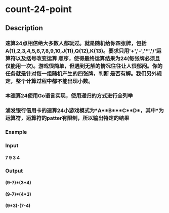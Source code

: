 # count-24-point
## Description
### 速算24点相信绝大多数人都玩过。就是随机给你四张牌，包括 A(1),2,3,4,5,6,7,8,9,10,J(11),Q(12),K(13)。要求只用'+','-','*','/'运算符以及括号改变运算 顺序，使得最终运算结果为24(每张牌必须且仅能用一次)。游戏很简单，但遇到无解的情况往往让人很郁闷。你的任务就是针对每一组随机产生的四张牌，判断 是否有解。我们另外规定，整个计算过程中都不能出现小数。

### 本速算24使用Go语言实现，使用递归的方式进行全列举
### 浦发银行信用卡的速算24小游戏模式为\*A\*\*B\*\*\*C\*\*D\*，其中*为运算符，运算符的patter有限制，所以输出特定的结果
### Example
### Input 
#### 7 9 3 4
### Output
#### (9-7)\*(3\*4)
#### (9-7)\*(4\*3)
#### (9\*3)-(7-4)
      
        
